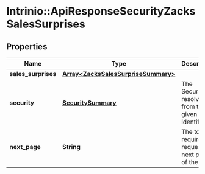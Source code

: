 # Intrinio::ApiResponseSecurityZacksSalesSurprises

## Properties
Name | Type | Description | Notes
------------ | ------------- | ------------- | -------------
**sales_surprises** | [**Array&lt;ZacksSalesSurpriseSummary&gt;**](ZacksSalesSurpriseSummary.md) |  | [optional] 
**security** | [**SecuritySummary**](SecuritySummary.md) | The Security resolved from the given identifier | [optional] 
**next_page** | **String** | The token required to request the next page of the data | [optional] 


